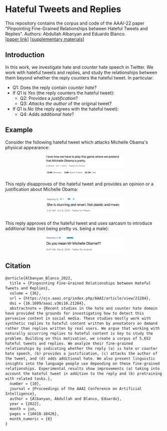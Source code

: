 # Hateful Tweets and Replies

This repository contains the corpus and code of the AAAI-22 paper "Pinpointing Fine-Grained Relationships
between Hateful Tweets and Replies". Authors: Abdullah Albanyan and Eduardo Blanco.
<br />
[[paper link](https://ojs.aaai.org/index.php/AAAI/article/view/21284)]
[[supplementary materials](/Docs/hate-twitter-supplemental.pdf)]

## Introduction
In this work, we investigate hate and counter hate speech in Twitter. We work with hateful tweets and replies, and study the relationships between them beyond whether the reply counters the hateful tweet. In particular:

* Q1: Does the reply contain _counter hate_?
* If Q1 is _Yes_ (the reply counters the hateful tweet):
   * Q2: Provides a _justification_?
   * Q3: _Attacks the author_ of the original tweet?
* If Q1 is _No_ (the reply agrees with the hateful tweet):
   * Q4: Adds _additional hate_?



## Example

Consider the following hateful tweet which attacks Michelle Obama's physical appearance:
<p align="center">
 <kbd>
<img  src="Docs/figs/tweet.png" width=50% height=50%>
  </kbd>
</p>

This reply disapproves of the hateful tweet and provides an opinion or a justification about Michelle Obama:
<p align="center">
 <kbd>
<img src="Docs/figs/reply1.png" width=50% height=50%>
  </kbd>
</p>

This reply approves of the hateful tweet and uses sarcasm to introduce additional hate (not being pretty vs. being a male):
<p align="center">
  <kbd>
<img src="Docs/figs/reply2.png" width=50% height=50%>
  </kbd>
</p>

<!-- ****************************************************************************************** -->
## Citation

```
@article{Albanyan_Blanco_2022,
  title = {Pinpointing Fine-Grained Relationships between Hateful Tweets and Replies},
  volume = {36},
  url = {https://ojs.aaai.org/index.php/AAAI/article/view/21284},
  doi = {10.1609/aaai.v36i10.21284},
  abstractnote = {Recent studies in the hate and counter hate domain have provided the grounds for investigating how to detect this pervasive content in social media. These studies mostly work with synthetic replies to hateful content written by annotators on demand rather than replies written by real users. We argue that working with naturally occurring replies to hateful content is key to study the problem. Building on this motivation, we create a corpus of 5,652 hateful tweets and replies. We analyze their fine-grained relationships by indicating whether the reply (a) is hate or counter hate speech, (b) provides a justification, (c) attacks the author of the tweet, and (d) adds additional hate. We also present linguistic insights into the language people use depending on these fine-grained relationships. Experimental results show improvements (a) taking into account the hateful tweet in addition to the reply and (b) pretraining with related tasks.},
  number = {10},
  journal = {Proceedings of the AAAI Conference on Artificial Intelligence},
  author = {Albanyan, Abdullah and Blanco, Eduardo},
  year = {2022},
  month = jun,
  pages = {10418-10426},
  month_numeric = {6}
}
```
